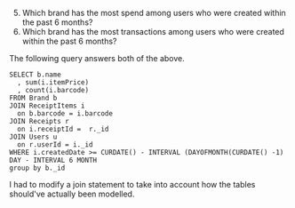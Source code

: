 5) Which brand has the most spend among users who were created within the past 6 months?
6) Which brand has the most transactions among users who were created within the past 6 months?

The following query answers both of the above.

```mysql
SELECT b.name
  , sum(i.itemPrice)
  , count(i.barcode)
FROM Brand b
JOIN ReceiptItems i
  on b.barcode = i.barcode
JOIN Receipts r
  on i.receiptId =  r._id
JOIN Users u
  on r.userId = i._id
WHERE i.createdDate >= CURDATE() - INTERVAL (DAYOFMONTH(CURDATE() -1) DAY - INTERVAL 6 MONTH
group by b._id
```

I had to modify a join statement to take into account how the tables should've actually been modelled. 
